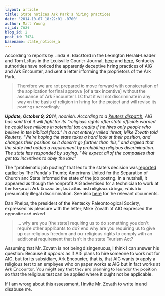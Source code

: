 ```yaml
---
layout: article
title: State notices Ark Park's hiring practices
date: '2014-10-07 18:22:01 -0700'
author: Matt Young
mt_id: 7024
blog_id: 2
post_id: 7024
basename: state_notices_a
---
```

According to reports by Linda B. Blackford in the Lexington Herald-Leader and Tom Loftus in the Louisville Courier-Journal, [here](http://www.kentucky.com/2014/10/07/3468324_state-puts-tax-incentives-for.html) and [here](http://www.courier-journal.com/story/news/politics/2014/10/07/ark-park-hiring-issue-jeopardizes-tax-incentives/16854657/), Kentucky authorities have noticed the apparently deceptive hiring practices of AIG and Ark Encounter, and sent a letter informing the proprietors of the Ark Park,

> Therefore we are not prepared to move forward with consideration of the application for final approval \[of a tax incentive\] without the assurance of Ark Encounter LLC that it will not discriminate in any way on the basis of religion in hiring for the project and will revise its postings accordingly.

_**Update, October 9, 2014**, noonish. According to a [Reuters dispatch](http://news.yahoo.com/kentucky-warns-noahs-ark-theme-park-over-hiring-233450844.html), AIG has said that it will fight for its "religious rights after state officials warned he could lose millions in potential tax credits if he hires only people who believe in the biblical flood." In a not entirely veiled threat, Mike Zovath told Reuters, "We're hoping the state takes a hard look at their position, and changes their position so it doesn't go further than this," and argued that the state had added a requirement by prohibiting religious discrimination. The state has responded by saying, "We expect all of the companies that get tax incentives to obey the law."_

The "problematic job posting" that led to the state's decision was [reported earlier](http://pandasthumb.org/archives/2014/09/does-aig-lie-ab.html) by The Panda's Thumb; Americans United for the Separation of Church and State informed the state of the job posting. In a nutshell, it appeared as though the nonprofit AIG advertised for a technician to work at the for-profit Ark Encounter, but attached religious strings, which is presumably illegal discrimination. See also [here](http://pandasthumb.org/archives/2014/09/aigs-ambivalent.html) for the relevant documents.

Dan Phelps, the president of the Kentucky Paleontological Society, expressed his pleasure with the letter; Mike Zovath of AIG expressed the opposite and asked

> ... why are you \[the state\] requiring us to do something you don't require other applicants to do? And why are you requiring us to give up our religious freedom and our religious rights to comply with an additional requirement that isn't in the state Tourism Act?

Assuming that Mr. Zovath is not being disingenuous, I think I can answer his question: Because it _appears_ as if AIG plans to hire someone to work not for AIG, but for its subsidiary, Ark Encounter, that is, that AIG wants to apply a religious test to an employee who on paper works at AIG but in fact works at Ark Encounter. You might say that they are planning to launder the position so that the religious test can be applied where it ought not be applicable.

If I am wrong about this assessment, I invite Mr. Zovath to write in and disabuse me.
